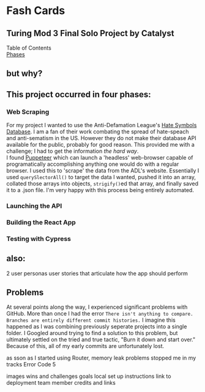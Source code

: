 # Fash Cards
## Turing Mod 3 Final Solo Project by Catalyst

Table of Contents  
[Phases](#this-project-occurred-in-four-phases)  

 ## but why?

## This project occurred in four phases:
### Web Scraping
For my project I wanted to use the Anti-Defamation League's [Hate Symbols Database](https://www.adl.org/resources/hate-symbols/search). I am a fan of their work combating the spread of hate-speach and anti-sematism in the US. However they do not make their database API available for the public, probably for good reason. This provided me with a challenge; I had to get the information *the hard way*.  
I found [Puppeteer](https://www.npmjs.com/package/puppeteer) which can launch a 'headless' web-browser capable of programatically accomplishing anything one would do with a regular browser. I used this to 'scrape' the data from the ADL's website. Essentially I used `querySlectorAll()` to target the data I wanted, pushed it into an array, collated those arrays into objects, `strigify()`ed that array, and finally saved it to a .json file. I'm very happy with this process being entirely automated.  

### Launching the API  

### Building the React App  

### Testing with Cypress  

## also:
2 user personas
user stories that articulate how the app should perform

## Problems
At several points along the way, I experienced significant problems with GitHub. More than once I had the error `There isn't anything to compare. Branches are entirely different commit histories.` I imagine this happened as I was combining previously seperate projects into a single folder. I Googled around trying to find a solution to this problem, but ultimately settled on the tried and true tactic, "Burn it down and start over." Because of this, all of my early commits are unfortunately lost. 

as sson as I started using Router, memory leak problems stopped me in my tracks Error Code 5


images
wins and challenges
goals
local set up instructions
link to deployment
team member credits and links
